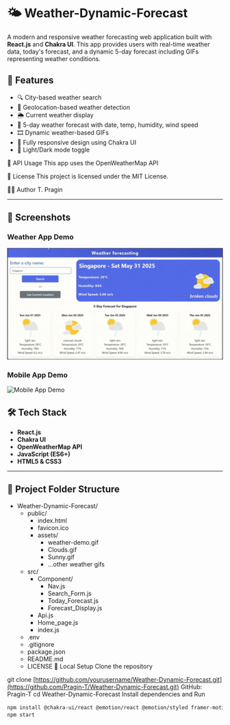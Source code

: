# 🌤️ Weather-Dynamic-Forecast

A modern and responsive weather forecasting web application built with **React.js** and **Chakra UI**. This app provides users with real-time weather data, today's forecast, and a dynamic 5-day forecast including GIFs representing weather conditions.

## 🚀 Features

- 🔍 City-based weather search
- 📍 Geolocation-based weather detection
- 🌦️ Current weather display
- 📅 5-day weather forecast with date, temp, humidity, wind speed
- 🎞️ Dynamic weather-based GIFs
- 📱 Fully responsive design using Chakra UI
- 🌙 Light/Dark mode toggle

🔐 API Usage
This app uses the OpenWeatherMap API

📄 License
This project is licensed under the MIT License.

🙋‍♂️ Author
T. Pragin

---

## 📸 Screenshots

<h3>Weather App Demo</h3>
<img src="./public/Web-app-Screenshot.gif" alt="Weather App Demo" width="1200" />

<h3>Mobile App Demo</h3>
<img src="./public/Mobile-app_screen.gif" alt="Mobile App Demo" width="600" />

## 🛠️ Tech Stack

- **React.js**
- **Chakra UI**
- **OpenWeatherMap API**
- **JavaScript (ES6+)**
- **HTML5 & CSS3**

---
## 📁 Project Folder Structure

- Weather-Dynamic-Forecast/
  - public/
    - index.html
    - favicon.ico
    - assets/
      - weather-demo.gif
      - Clouds.gif
      - Sunny.gif
      - ...other weather gifs
  - src/
    - Component/
      - Nav.js
      - Search_Form.js
      - Today_Forecast.js
      - Forecast_Display.js
    - Api.js
    - Home_page.js
    - index.js
  - .env
  - .gitignore
  - package.json
  - README.md
  - LICENSE
🧪 Local Setup
Clone the repository

git clone [https://github.com/yourusername/Weather-Dynamic-Forecast.git](https://github.com/Pragin-T/Weather-Dynamic-Forecast.git)
GitHub: Pragin-T
cd Weather-Dynamic-Forecast
Install dependencies and Run

```bash
npm install @chakra-ui/react @emotion/react @emotion/styled framer-motion
npm start






